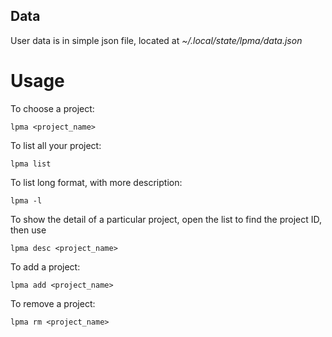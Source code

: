 
## Data
User data is in simple json file, located at *~/.local/state/lpma/data.json*

# Usage
To choose a project:

	lpma <project_name>

To list all your project:

    lpma list

To list long format, with more description:

    lpma -l

To show the detail of a particular project, open the list to find the project ID, then use

    lpma desc <project_name>

To add a project:

    lpma add <project_name>

To remove a project:

    lpma rm <project_name>

